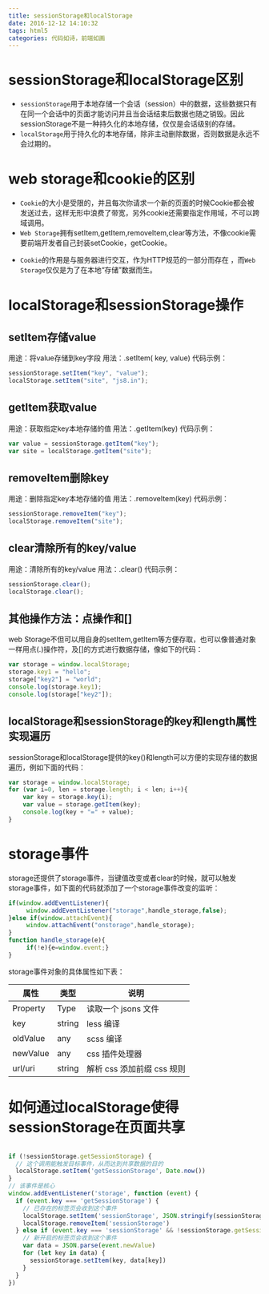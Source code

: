 ```yaml
---
title: sessionStorage和localStorage
date: 2016-12-12 14:10:32
tags: html5
categories: 代码如诗，前端如画
---
```


# sessionStorage和localStorage区别

- `sessionStorage`用于本地存储一个会话（session）中的数据，这些数据只有在同一个会话中的页面才能访问并且当会话结束后数据也随之销毁。因此sessionStorage不是一种持久化的本地存储，仅仅是会话级别的存储。
- `localStorage`用于持久化的本地存储，除非主动删除数据，否则数据是永远不会过期的。

# web storage和cookie的区别 

- `Cookie`的大小是受限的，并且每次你请求一个新的页面的时候Cookie都会被发送过去，这样无形中浪费了带宽，另外cookie还需要指定作用域，不可以跨域调用。
- `Web Storage`拥有setItem,getItem,removeItem,clear等方法，不像cookie需要前端开发者自己封装setCookie，getCookie。
<!-- more -->
- `Cookie`的作用是与服务器进行交互，作为HTTP规范的一部分而存在 ，而`Web Storage`仅仅是为了在本地“存储”数据而生。

# localStorage和sessionStorage操作

## setItem存储value 

用途：将value存储到key字段
用法：.setItem( key, value)
代码示例：
```javascript
sessionStorage.setItem("key", "value");         
localStorage.setItem("site", "js8.in");
```

## getItem获取value 

用途：获取指定key本地存储的值
用法：.getItem(key)
代码示例：
```javascript
var value = sessionStorage.getItem("key");     
var site = localStorage.getItem("site");
```

## removeItem删除key 

用途：删除指定key本地存储的值
用法：.removeItem(key)
代码示例：
```javascript
sessionStorage.removeItem("key");   
localStorage.removeItem("site");
```
## clear清除所有的key/value 

用途：清除所有的key/value
用法：.clear()
代码示例：
```javascript
sessionStorage.clear();  
localStorage.clear();
```

## 其他操作方法：点操作和[] 

web Storage不但可以用自身的setItem,getItem等方便存取，也可以像普通对象一样用点(.)操作符，及[]的方式进行数据存储，像如下的代码：
```javascript
var storage = window.localStorage; 
storage.key1 = "hello"; 
storage["key2"] = "world"; 
console.log(storage.key1); 
console.log(storage["key2"]);
```

## localStorage和sessionStorage的key和length属性实现遍历 

sessionStorage和localStorage提供的key()和length可以方便的实现存储的数据遍历，例如下面的代码：

```javascript
var storage = window.localStorage;
for (var i=0, len = storage.length; i < len; i++){
    var key = storage.key(i);
    var value = storage.getItem(key);
    console.log(key + "=" + value);
}
```


# storage事件 

storage还提供了storage事件，当键值改变或者clear的时候，就可以触发storage事件，如下面的代码就添加了一个storage事件改变的监听：

```javascript
if(window.addEventListener){  
     window.addEventListener("storage",handle_storage,false);
}else if(window.attachEvent){      
     window.attachEvent("onstorage",handle_storage);
}
function handle_storage(e){ 
     if(!e){e=window.event;}  
}
```
storage事件对象的具体属性如下表：

|  属性                   |     类型                     | 说明                     |
|-------------------------|------------------------------|--------------------------|
| Property                | Type                         | 读取一个 jsons 文件      |
| key                     | string                       |  less 编译               |
| oldValue                | any                          | scss 编译                |
| newValue                | any                          | css 插件处理器           |
| url/uri                 | string                       | 解析 css 添加前缀 css 规则 |


# 如何通过localStorage使得sessionStorage在页面共享

```javascript

if (!sessionStorage.getSessionStorage) {
  // 这个调用能触发目标事件，从而达到共享数据的目的
  localStorage.setItem('getSessionStorage', Date.now())
}
// 该事件是核心
window.addEventListener('storage', function (event) {
  if (event.key === 'getSessionStorage') {
    // 已存在的标签页会收到这个事件
    localStorage.setItem('sessionStorage', JSON.stringify(sessionStorage))
    localStorage.removeItem('sessionStorage')
  } else if (event.key === 'sessionStorage' && !sessionStorage.getSessionStorage) {
    // 新开启的标签页会收到这个事件
    var data = JSON.parse(event.newValue)
    for (let key in data) {
      sessionStorage.setItem(key, data[key])
    }
  }
})

```

